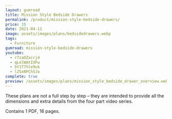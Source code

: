 ```yaml
---
layout: gumroad
title: Mission Style Bedside Drawers
permalink: /product/mission-style-bedside-drawers/
price: 15
date: 2021-04-11
image: assets/images/plans/bedsidedrawers.webp
tags:
  - Furniture
gumroad: mission-style-bedside-drawers
youtube:
  - r7zaOZxcrj4
  - qLelWAtIXFw
  - bY1T7hle9uk
  - lZSxNPCh5Jo
complete: true
preview: /assets/images/plans/mission_style_bedside_drawer_overview.webp
---
```


These plans are not a full step by step – they are intended to provide all the dimensions and extra details from the four part video series.

Contains 1 PDF, 16 pages.